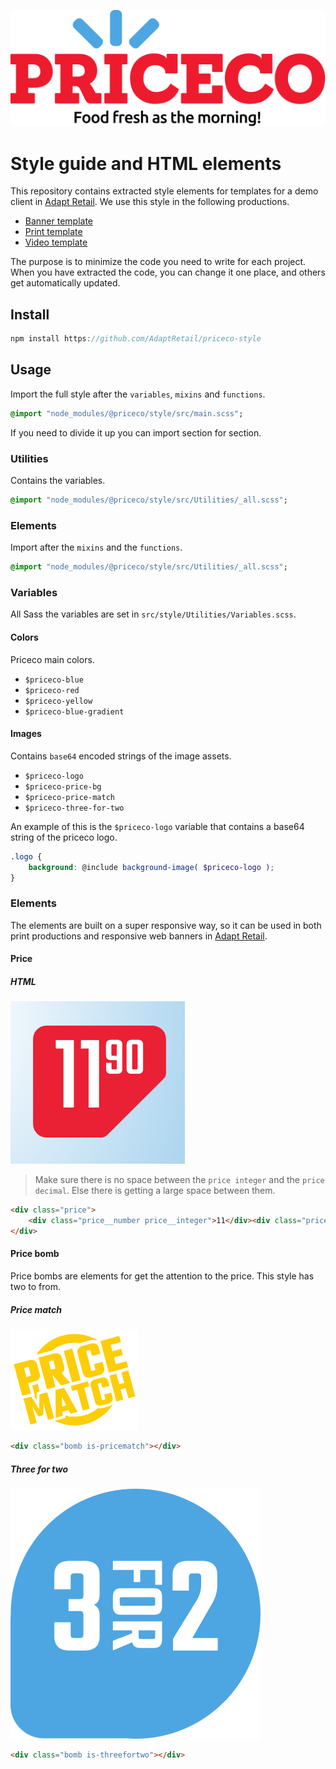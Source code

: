 ![Priceco logo](/assets/priceco_logo.svg)
# Style guide and HTML elements

This repository contains extracted style elements for templates for a demo client in [Adapt Retail](https://adaptretail.com).
We use this style in the following productions.
- [Banner template](https://github.com/AdaptRetail/banner-template)
- [Print template](https://github.com/AdaptRetail/print-template)
- [Video template](https://github.com/AdaptRetail/video-template)

The purpose is to minimize the code you need to write for each project.
When you have extracted the code, you can change it one place, and others get automatically updated.

## Install
```js
npm install https://github.com/AdaptRetail/priceco-style
```

## Usage

Import the full style after the `variables`, `mixins` and `functions`.

```sass
@import "node_modules/@priceco/style/src/main.scss";
```

If you need to divide it up you can import section for section.

### Utilities

Contains the variables.

```sass
@import "node_modules/@priceco/style/src/Utilities/_all.scss";
```

### Elements

Import after the `mixins` and the `functions`.

```sass
@import "node_modules/@priceco/style/src/Utilities/_all.scss";
```

### Variables

All Sass the variables are set in `src/style/Utilities/Variables.scss`.

#### Colors

Priceco main colors.

- `$priceco-blue`
- `$priceco-red`
- `$priceco-yellow`
- `$priceco-blue-gradient`

#### Images

Contains `base64` encoded strings of the image assets.

- `$priceco-logo`
- `$priceco-price-bg`
- `$priceco-price-match`
- `$priceco-three-for-two`

An example of this is the `$priceco-logo` variable that contains a base64 string of the priceco logo.

```scss
.logo {
    background: @include background-image( $priceco-logo );
}
```

### Elements

The elements are built on a super responsive way, so it can be used in both print productions and responsive web banners in [Adapt Retail](https://adaptretail.com).

#### Price

##### HTML

![Priceco price tag](/assets/screenshots/price.png)

> Make sure there is no space between the `price integer` and the `price decimal`.
> Else there is getting a large space between them.

```html
<div class="price">
    <div class="price__number price__integer">11</div><div class="price__number price__decimal">90</div>
</div>
```

#### Price bomb

Price bombs are elements for get the attention to the price.
This style has two to from.

##### Price match
![Price match](/assets/price-match.png)

```html
<div class="bomb is-pricematch"></div>
```

##### Three for two
![Price match](/assets/three-for-two.png)
```html
<div class="bomb is-threefortwo"></div>
```
